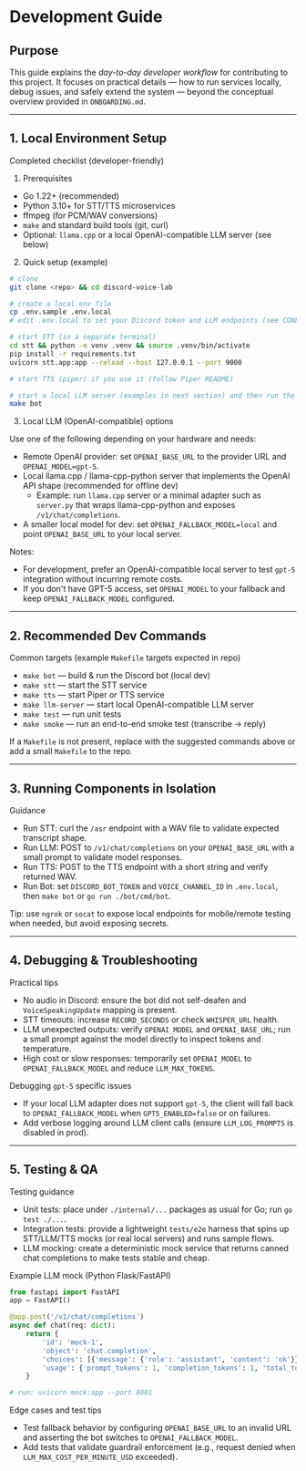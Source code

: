 # Development Guide

## Purpose
This guide explains the *day-to-day developer workflow* for contributing to this project. It focuses on practical details — how to run services locally, debug issues, and safely extend the system — beyond the conceptual overview provided in `ONBOARDING.md`.

---

## 1. Local Environment Setup
Completed checklist (developer-friendly)

1. Prerequisites

- Go 1.22+ (recommended)
- Python 3.10+ for STT/TTS microservices
- ffmpeg (for PCM/WAV conversions)
- `make` and standard build tools (git, curl)
- Optional: `llama.cpp` or a local OpenAI-compatible LLM server (see below)

2. Quick setup (example)

```bash
# clone
git clone <repo> && cd discord-voice-lab

# create a local env file
cp .env.sample .env.local
# edit .env.local to set your Discord token and LLM endpoints (see CONFIGURATION.md)

# start STT (in a separate terminal)
cd stt && python -m venv .venv && source .venv/bin/activate
pip install -r requirements.txt
uvicorn stt.app:app --reload --host 127.0.0.1 --port 9000

# start TTS (piper) if you use it (follow Piper README)

# start a local LLM server (examples in next section) and then run the bot
make bot
```

3. Local LLM (OpenAI-compatible) options

Use one of the following depending on your hardware and needs:

- Remote OpenAI provider: set `OPENAI_BASE_URL` to the provider URL and `OPENAI_MODEL=gpt-5`.
- Local llama.cpp / llama-cpp-python server that implements the OpenAI API shape (recommended for offline dev)
	- Example: run `llama.cpp` server or a minimal adapter such as `server.py` that wraps llama-cpp-python and exposes `/v1/chat/completions`.
- A smaller local model for dev: set `OPENAI_FALLBACK_MODEL=local` and point `OPENAI_BASE_URL` to your local server.

Notes:
- For development, prefer an OpenAI-compatible local server to test `gpt-5` integration without incurring remote costs.
- If you don't have GPT-5 access, set `OPENAI_MODEL` to your fallback and keep `OPENAI_FALLBACK_MODEL` configured.

---

## 2. Recommended Dev Commands
Common targets (example `Makefile` targets expected in repo)

- `make bot` — build & run the Discord bot (local dev)
- `make stt` — start the STT service
- `make tts` — start Piper or TTS service
- `make llm-server` — start local OpenAI-compatible LLM server
- `make test` — run unit tests
- `make smoke` — run an end-to-end smoke test (transcribe -> reply)

If a `Makefile` is not present, replace with the suggested commands above or add a small `Makefile` to the repo.

---

## 3. Running Components in Isolation
Guidance

- Run STT: curl the `/asr` endpoint with a WAV file to validate expected transcript shape.
- Run LLM: POST to `/v1/chat/completions` on your `OPENAI_BASE_URL` with a small prompt to validate model responses.
- Run TTS: POST to the TTS endpoint with a short string and verify returned WAV.
- Run Bot: set `DISCORD_BOT_TOKEN` and `VOICE_CHANNEL_ID` in `.env.local`, then `make bot` or `go run ./bot/cmd/bot`.

Tip: use `ngrok` or `socat` to expose local endpoints for mobile/remote testing when needed, but avoid exposing secrets.

---

## 4. Debugging & Troubleshooting
Practical tips

- No audio in Discord: ensure the bot did not self-deafen and `VoiceSpeakingUpdate` mapping is present.
- STT timeouts: increase `RECORD_SECONDS` or check `WHISPER_URL` health.
- LLM unexpected outputs: verify `OPENAI_MODEL` and `OPENAI_BASE_URL`; run a small prompt against the model directly to inspect tokens and temperature.
- High cost or slow responses: temporarily set `OPENAI_MODEL` to `OPENAI_FALLBACK_MODEL` and reduce `LLM_MAX_TOKENS`.

Debugging `gpt-5` specific issues

- If your local LLM adapter does not support `gpt-5`, the client will fall back to `OPENAI_FALLBACK_MODEL` when `GPT5_ENABLED=false` or on failures.
- Add verbose logging around LLM client calls (ensure `LLM_LOG_PROMPTS` is disabled in prod).

---

## 5. Testing & QA
Testing guidance

- Unit tests: place under `./internal/...` packages as usual for Go; run `go test ./...`.
- Integration tests: provide a lightweight `tests/e2e` harness that spins up STT/LLM/TTS mocks (or real local servers) and runs sample flows.
- LLM mocking: create a deterministic mock service that returns canned chat completions to make tests stable and cheap.

Example LLM mock (Python Flask/FastAPI)

```python
from fastapi import FastAPI
app = FastAPI()

@app.post('/v1/chat/completions')
async def chat(req: dict):
	return {
		'id': 'mock-1',
		'object': 'chat.completion',
		'choices': [{'message': {'role': 'assistant', 'content': 'ok'}}],
		'usage': {'prompt_tokens': 1, 'completion_tokens': 1, 'total_tokens': 2}
	}

# run: uvicorn mock:app --port 8001
```

Edge cases and test tips

- Test fallback behavior by configuring `OPENAI_BASE_URL` to an invalid URL and asserting the bot switches to `OPENAI_FALLBACK_MODEL`.
- Add tests that validate guardrail enforcement (e.g., request denied when `LLM_MAX_COST_PER_MINUTE_USD` exceeded).
